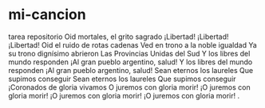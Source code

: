 # mi-cancion
tarea repositorio
Oid mortales, el grito sagrado
¡Libertad! ¡Libertad! ¡Libertad!
Oid el ruido de rotas cadenas
Ved en trono a la noble igualdad
Ya su trono dignísimo abrieron
Las Provincias Unidas del Sud
Y los libres del mundo responden
¡Al gran pueblo argentino, salud!
Y los libres del mundo responden
¡Al gran pueblo argentino, salud!
Sean eternos los laureles
Que supimos conseguir
Sean eternos los laureles
Que supimos conseguir
¡Coronados de gloria vivamos
O juremos con gloria morir!
¡O juremos con gloria morir!
¡O juremos con gloria morir!
¡O juremos con gloria morir!
.
